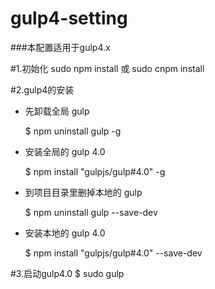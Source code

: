 # gulp4-setting
###本配置适用于gulp4.x

#1.初始化
sudo npm install 或 sudo cnpm install

#2.gulp4的安装

 - 先卸载全局 gulp
 
	$ npm uninstall gulp -g	

 - 安装全局的 gulp 4.0 
 
	$ npm install "gulpjs/gulp#4.0" -g	

 - 到项目目录里删掉本地的 gulp
 
	$ npm uninstall gulp --save-dev	

 - 安装本地的 gulp 4.0
 
	$ npm install "gulpjs/gulp#4.0" --save-dev

#3.启动gulp4.0
	$ sudo gulp


